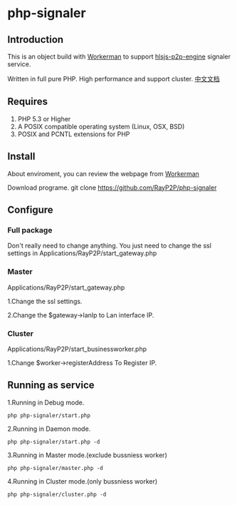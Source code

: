 # php-signaler
## Introduction
This is an object build with [Workerman](https://github.com/walkor/Workerman "Workerman") to support [hlsjs-p2p-engine](https://github.com/cdnbye/hlsjs-p2p-engine "hlsjs-p2p-engine") signaler service.

Written in full pure PHP. High performance and support cluster.
[中文文档](https://github.com/RayP2P/php-signaler/blob/master/README_CN.md "中文文档")
## Requires
1. PHP 5.3 or Higher
2. A POSIX compatible operating system (Linux, OSX, BSD)
3. POSIX and PCNTL extensions for PHP

## Install
About enviroment, you can review the webpage from [Workerman](http://www.workerman.net "Workerman")

Download programe.
	git clone https://github.com/RayP2P/php-signaler

## Configure

### Full package

Don't really need to change anything. 
You just need to change the ssl settings in Applications/RayP2P/start_gateway.php

### Master

Applications/RayP2P/start_gateway.php 

1.Change the ssl settings. 

2.Change the $gateway->lanIp to Lan interface IP. 


### Cluster

Applications/RayP2P/start_businessworker.php 

1.Change $worker->registerAddress To Register IP. 

## Running as service

1.Running in Debug mode.

	php php-signaler/start.php

2.Running in Daemon mode.

	php php-signaler/start.php -d
	
3.Running in Master mode.(exclude bussniess worker)

	php php-signaler/master.php -d
	
4.Running in Cluster mode.(only bussniess worker)

	php php-signaler/cluster.php -d
